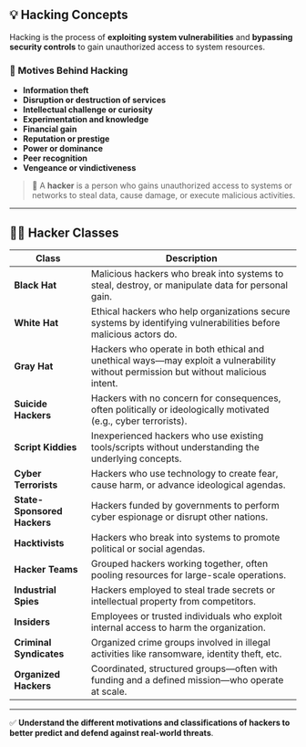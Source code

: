 ## 💡 Hacking Concepts

Hacking is the process of **exploiting system vulnerabilities** and **bypassing security controls** to gain unauthorized access to system resources.

### 🎯 Motives Behind Hacking
- **Information theft**
- **Disruption or destruction of services**
- **Intellectual challenge or curiosity**
- **Experimentation and knowledge**
- **Financial gain**
- **Reputation or prestige**
- **Power or dominance**
- **Peer recognition**
- **Vengeance or vindictiveness**

> 🔐 A **hacker** is a person who gains unauthorized access to systems or networks to steal data, cause damage, or execute malicious activities.

---

## 🧑‍💻 Hacker Classes

| Class | Description |
|-------|-------------|
| **Black Hat** | Malicious hackers who break into systems to steal, destroy, or manipulate data for personal gain. |
| **White Hat** | Ethical hackers who help organizations secure systems by identifying vulnerabilities before malicious actors do. |
| **Gray Hat** | Hackers who operate in both ethical and unethical ways—may exploit a vulnerability without permission but without malicious intent. |
| **Suicide Hackers** | Hackers with no concern for consequences, often politically or ideologically motivated (e.g., cyber terrorists). |
| **Script Kiddies** | Inexperienced hackers who use existing tools/scripts without understanding the underlying concepts. |
| **Cyber Terrorists** | Hackers who use technology to create fear, cause harm, or advance ideological agendas. |
| **State-Sponsored Hackers** | Hackers funded by governments to perform cyber espionage or disrupt other nations. |
| **Hacktivists** | Hackers who break into systems to promote political or social agendas. |
| **Hacker Teams** | Grouped hackers working together, often pooling resources for large-scale operations. |
| **Industrial Spies** | Hackers employed to steal trade secrets or intellectual property from competitors. |
| **Insiders** | Employees or trusted individuals who exploit internal access to harm the organization. |
| **Criminal Syndicates** | Organized crime groups involved in illegal activities like ransomware, identity theft, etc. |
| **Organized Hackers** | Coordinated, structured groups—often with funding and a defined mission—who operate at scale. |

---

✅ **Understand the different motivations and classifications of hackers to better predict and defend against real-world threats**.
